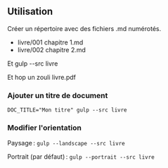 ## Utilisation

Créer un répertoire avec des fichiers .md numérotés.

* livre/001 chapitre 1.md
* livre/002 chapitre 2.md

Et gulp --src livre

Et hop un zouli livre.pdf

### Ajouter un titre de document

`DOC_TITLE="Mon titre" gulp --src livre`

### Modifier l'orientation

Paysage : `gulp --landscape --src livre`

Portrait (par défaut) : `gulp --portrait --src livre`
